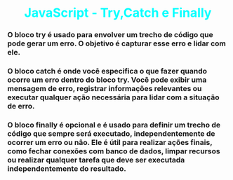 # <div align="center" style="color:Cyan; font-weight:bold;"> JavaScript - Try,Catch e Finally</div>

### O bloco try é usado para envolver um trecho de código que pode gerar um erro. O objetivo é capturar esse erro e lidar com ele.

### O bloco catch é onde você especifica o que fazer quando ocorre um erro dentro do bloco try. Você pode exibir uma mensagem de erro, registrar informações relevantes ou executar qualquer ação necessária para lidar com a situação de erro.

### O bloco finally é opcional e é usado para definir um trecho de código que sempre será executado, independentemente de ocorrer um erro ou não. Ele é útil para realizar ações finais, como fechar conexões com banco de dados, limpar recursos ou realizar qualquer tarefa que deve ser executada independentemente do resultado.